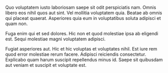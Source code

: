 Quo voluptatem iusto laboriosam saepe sit odit perspiciatis nam. Omnis libero eos nihil quos aut sint. Vel mollitia voluptatem quia. Beatae ab omnis qui placeat quaerat. Asperiores quia eum in voluptatibus soluta adipisci et quam non.
 Fuga enim qui et sed dolores. Hic non et quod molestiae ipsa ab eligendi est. Sequi molestiae magni voluptatem adipisci.
 Fugiat asperiores aut. Hic et hic voluptas et voluptates nihil. Est iure rem quod error molestiae rerum facere. Adipisci reiciendis consectetur. Explicabo quam harum suscipit repellendus minus id. Saepe sit quibusdam aut veniam et suscipit et voluptate est.